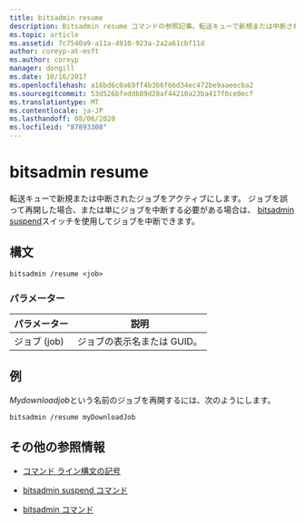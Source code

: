 ```yaml
---
title: bitsadmin resume
description: Bitsadmin resume コマンドの参照記事。転送キューで新規または中断されたジョブをアクティブ化します。
ms.topic: article
ms.assetid: 7c7540a9-a11a-4910-923a-2a2a61cbf11d
author: coreyp-at-msft
ms.author: coreyp
manager: dongill
ms.date: 10/16/2017
ms.openlocfilehash: a18bd6c0a69ff4b366f66d34ec472be9aaeecba2
ms.sourcegitcommit: 53d526bfeddb89d28af44210a23ba417f6ce0ecf
ms.translationtype: MT
ms.contentlocale: ja-JP
ms.lasthandoff: 08/06/2020
ms.locfileid: "87893308"
---
```

# <a name="bitsadmin-resume"></a>bitsadmin resume

転送キューで新規または中断されたジョブをアクティブにします。 ジョブを誤って再開した場合、または単にジョブを中断する必要がある場合は、 [bitsadmin suspend](bitsadmin-suspend.md)スイッチを使用してジョブを中断できます。

## <a name="syntax"></a>構文

```
bitsadmin /resume <job>
```

### <a name="parameters"></a>パラメーター

| パラメーター | 説明 |
| -------------- | -------------- |
| ジョブ (job) | ジョブの表示名または GUID。 |

## <a name="examples"></a>例

*Mydownloadjob*という名前のジョブを再開するには、次のようにします。

```
bitsadmin /resume myDownloadJob
```

## <a name="additional-references"></a>その他の参照情報

- [コマンド ライン構文の記号](command-line-syntax-key.md)

- [bitsadmin suspend コマンド](bitsadmin-suspend.md)

- [bitsadmin コマンド](bitsadmin.md)

